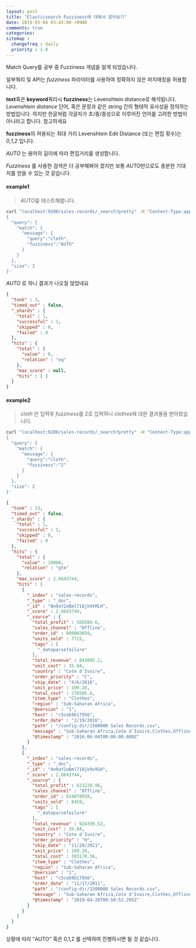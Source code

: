 ```yaml
---
layout: post
title: "Elasticsearch Fuzziness에 대해서 알아보기"
date: 2019-05-04 03:45:00 +0900
comments: true
categories: 
sitemap :
  changefreq : daily
  priority : 1.0
---
```


Match Query를 공부 중 Fuzziness 개념을 알게 되었습니다.

일부쿼리 및 API는 *fuzziness* 파라미터를 사용하여 정확하지 않은 퍼지매칭을 허용합니다.

**text**혹은 **keyword**쿼리시 **fuzziness**는 Levenshtein distance로 해석됩니다. *Levenshtein distance* 단어, 혹은 문장과 같은 string 간의 형태적 유사성을 정의하는 방법입니다.
하지만 한글처럼 각글자가 초/중/종성으로 이루어진 언어를 고려한 방법이 아니라고 합니다. 참고하세요
 
 **fuzziness**의 허용되는 최대 거리 Levenshtein Edit Distance (또는 편집 횟수)는
*0*,*1*,*2* 입니다.

*AUTO* 는 용어의 길이에 따라 편집거리를 생성합니다. 

*Fuzziness* 를 사용한 검색은 더 공부해봐야 겠지만 보통 *AUTO*만으로도 충분한 기대치를 얻을 수 있는 것 같습니다.

#### example1
> *AUTO*를 테스트해봅니다.

```bash
curl "localhost:9200/sales-records/_search?pretty" -H "Content-Type:application/json" -d '
{ 
  "query": {
    "match": {
      "message": {
        "query":"cloth", 
        "fuzziness":"AUTO"
      }
    }
  }, 
  "size": 2
}'
```

*AUTO* 로 하니 결과가 나오질 않았네요
```json
{
  "took" : 3,
  "timed_out" : false,
  "_shards" : {
    "total" : 1,
    "successful" : 1,
    "skipped" : 0,
    "failed" : 0
  },
  "hits" : {
    "total" : {
      "value" : 0,
      "relation" : "eq"
    },
    "max_score" : null,
    "hits" : [ ]
  }
}
```

#### example2
> *cloth* 만 입력후 *fuzziness*를 2로 입력하니 clothes에 대한 결과물을 받아왔습니다.

```bash
curl "localhost:9200/sales-records/_search?pretty" -H "Content-Type:application/json" -d '
{ 
  "query": {
    "match": {
      "message": {
        "query":"cloth", 
        "fuzziness":"2"
      }
    }
  }, 
  "size": 2
}'
```

```json
{
  "took" : 13,
  "timed_out" : false,
  "_shards" : {
    "total" : 1,
    "successful" : 1,
    "skipped" : 0,
    "failed" : 0
  },
  "hits" : {
    "total" : {
      "value" : 10000,
      "relation" : "gte"
    },
    "max_score" : 2.6643744,
    "hits" : [
      {
        "_index" : "sales-records",
        "_type" : "_doc",
        "_id" : "Nn9aY2oBml718jk9tMLH",
        "_score" : 2.6643744,
        "_source" : {
          "total_profit" : 566589.6,
          "sales_channel" : "Offline",
          "order_id" : 800003659,
          "units_sold" : 7715,
          "tags" : [
            "_dateparsefailure"
          ],
          "total_revenue" : 843095.2,
          "unit_cost" : 35.84,
          "country" : "Cote d'Ivoire",
          "order_priority" : "C",
          "ship_date" : "4/6/2016",
          "unit_price" : 109.28,
          "total_cost" : 276505.6,
          "item_type" : "Clothes",
          "region" : "Sub-Saharan Africa",
          "@version" : "1",
          "host" : "c5ceb9b17956",
          "order_date" : "2/19/2016",
          "path" : "/config-dir/1500000 Sales Records.csv",
          "message" : "Sub-Saharan Africa,Cote d'Ivoire,Clothes,Offline,C,2/19/2016,800003659,4/6/2016,7715,109.28,35.84,843095.20,276505.60,566589.60\r",
          "@timestamp" : "2016-06-04T00:00:00.000Z"
        }
      },
      {
        "_index" : "sales-records",
        "_type" : "_doc",
        "_id" : "4n9aY2oBml718jk9v9SH",
        "_score" : 2.6643744,
        "_source" : {
          "total_profit" : 621228.96,
          "sales_channel" : "Offline",
          "order_id" : 614078938,
          "units_sold" : 8459,
          "tags" : [
            "_dateparsefailure"
          ],
          "total_revenue" : 924399.52,
          "unit_cost" : 35.84,
          "country" : "Cote d'Ivoire",
          "order_priority" : "H",
          "ship_date" : "11/28/2011",
          "unit_price" : 109.28,
          "total_cost" : 303170.56,
          "item_type" : "Clothes",
          "region" : "Sub-Saharan Africa",
          "@version" : "1",
          "host" : "c5ceb9b17956",
          "order_date" : "11/17/2011",
          "path" : "/config-dir/1500000 Sales Records.csv",
          "message" : "Sub-Saharan Africa,Cote d'Ivoire,Clothes,Offline,H,11/17/2011,614078938,11/28/2011,8459,109.28,35.84,924399.52,303170.56,621228.96\r",
          "@timestamp" : "2019-04-28T09:50:52.295Z"
        }
      }
    ]
  }
}
```

상황에 따라 "AUTO" 혹은 0,1,2 를 선택하여 진행하시면 될 것 같습니다.